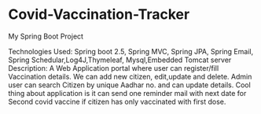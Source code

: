 # Covid-Vaccination-Tracker
My Spring Boot Project

Technologies Used: Spring boot 2.5, Spring MVC, Spring JPA, Spring Email, Spring Schedular,Log4J,Thymeleaf, Mysql,Embedded Tomcat server
Description: A Web Application portal where user can register/fill Vaccination details. We can add new citizen, edit,update and delete. 
Admin user can search Citizen by unique Aadhar no. and can update details. 
Cool thing about application is it can send one reminder mail with next date for Second covid vaccine if citizen has only vaccinated with first dose.
